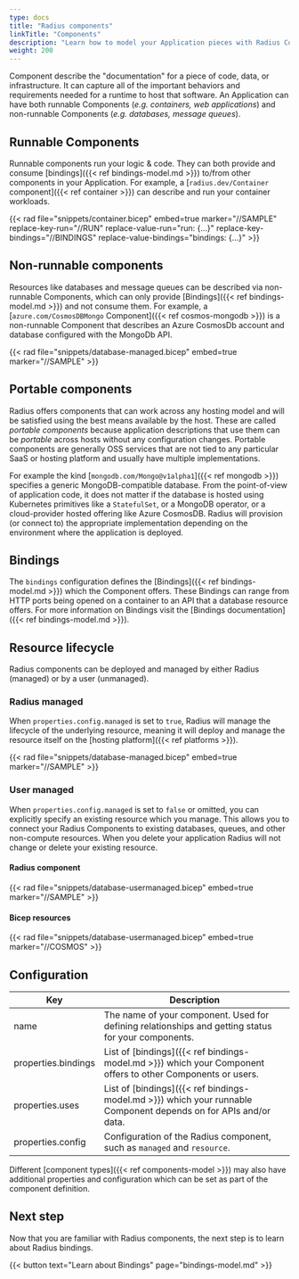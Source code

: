 ```yaml
---
type: docs
title: "Radius components"
linkTitle: "Components"
description: "Learn how to model your Application pieces with Radius Components"
weight: 200
---
```


 Component describe the "documentation" for a piece of code, data, or infrastructure. It can capture all of the important behaviors and requirements needed for a runtime to host that software. An Application can have both runnable Components (*e.g. containers, web applications*) and non-runnable Components (*e.g. databases, message queues*).

## Runnable Components

Runnable components run your logic & code. They can both provide and consume [bindings]({{< ref bindings-model.md >}}) to/from other components in your Application. For example, a [`radius.dev/Container` component]({{< ref container >}}) can describe and run your container workloads.

{{< rad file="snippets/container.bicep" embed=true marker="//SAMPLE" replace-key-run="//RUN" replace-value-run="run: {...}" replace-key-bindings="//BINDINGS" replace-value-bindings="bindings: {...}" >}}

## Non-runnable components

Resources like databases and message queues can be described via non-runnable Components, which can only provide [Bindings]({{< ref bindings-model.md >}}) and not consume them. For example, a [`azure.com/CosmosDBMongo` Component]({{< ref cosmos-mongodb >}}) is a non-runnable Component that describes an Azure CosmosDb account and database configured with the MongoDb API.

{{< rad file="snippets/database-managed.bicep" embed=true marker="//SAMPLE" >}}

## Portable components

Radius offers components that can work across any hosting model and will be satisfied using the best means available by the host. These are called *portable components* because application descriptions that use them can be *portable* across hosts without any configuration changes. Portable components are generally OSS services that are not tied to any particular SaaS or hosting platform and usually have multiple implementations.

For example the kind [`mongodb.com/Mongo@v1alpha1`]({{< ref mongodb >}}) specifies a generic MongoDB-compatible database. From the point-of-view of application code, it does not matter if the database is hosted using Kubernetes primitives like a `StatefulSet`, or a MongoDB operator, or a cloud-provider hosted offering like Azure CosmosDB. Radius will provision (or connect to) the appropriate implementation depending on the environment where the application is deployed.

## Bindings

The `bindings` configuration defines the [Bindings]({{< ref bindings-model.md >}}) which the Component offers. These Bindings can range from HTTP ports being opened on a container to an API that a database resource offers. For more information on Bindings visit the [Bindings documentation]({{< ref bindings-model.md >}}).

## Resource lifecycle

Radius components can be deployed and managed by either Radius (managed) or by a user (unmanaged).

### Radius managed

When `properties.config.managed` is set to `true`, Radius will manage the lifecycle of the underlying resource, meaning it will deploy and manage the resource itself on the [hosting platform]({{< ref platforms >}}).

{{< rad file="snippets/database-managed.bicep" embed=true marker="//SAMPLE" >}}

### User managed

When `properties.config.managed` is set to `false` or omitted, you can explicitly specify an existing resource which you manage. This allows you to connect your Radius Components to existing databases, queues, and other non-compute resources. When you delete your application Radius will not change or delete your existing resource.

#### Radius component

{{< rad file="snippets/database-usermanaged.bicep" embed=true marker="//SAMPLE" >}}

#### Bicep resources

{{< rad file="snippets/database-usermanaged.bicep" embed=true marker="//COSMOS" >}}

## Configuration

| Key  | Description |
|------|-------------|
| name | The name of your component. Used for defining relationships and getting status for your components.
| properties.bindings | List of [bindings]({{< ref bindings-model.md >}}) which your Component offers to other Components or users.
| properties.uses | List of [bindings]({{< ref bindings-model.md >}}) which your runnable Component depends on for APIs and/or data.
| properties.config | Configuration of the Radius component, such as `managed` and `resource`.

Different [component types]({{< ref components-model >}}) may also have additional properties and configuration which can be set as part of the component definition.

## Next step

Now that you are familiar with Radius components, the next step is to learn about Radius bindings.

{{< button text="Learn about Bindings" page="bindings-model.md" >}}

